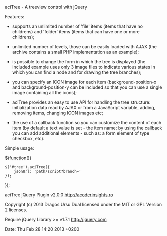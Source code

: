 
aciTree - A treeview control with jQuery

Features:

- supports an unlimited number of 'file' items (items that have no childrens)
  and 'folder' items (items that can have one or more childrens);

- unlimited number of levels, those can be easily loaded with AJAX (the archive
  contains a small PHP implementation as an example);

- is possible to change the form in which the tree is displayed (the included
  example uses only 3 image files to indicate various states in which you can
  find a node and for drawing the tree branches);

- you can specify an ICON image for each item (background-position-x and
  background-position-y can be included so that you can use a single image
  containing all the icons);

- aciTree provides an easy to use API for handling the tree structure:
  initialization data read by AJAX or from a JavaScript variable, adding,
  removing items, changing ICON images etc;

- the use of a callback function so you can customize the content of each item
  (by default a text value is set - the item name; by using the callback you
  can add additional elements - such as: a form element of type checkbox, etc).

Simple usage:

$(function(){

    $('#tree').aciTree({
        jsonUrl: 'path/script?branch='
    });

});

aciTree jQuery Plugin v2.0.0
http://acoderinsights.ro

Copyright (c) 2013 Dragos Ursu
Dual licensed under the MIT or GPL Version 2 licenses.

Require jQuery Library >= v1.7.1 http://jquery.com

Date: Thu Feb 28 14:20 2013 +0200
